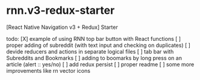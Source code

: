 # rnn.v3-redux-starter
 [React Native Navigation v3 + Redux] Starter

todo:
[X] example of using RNN top bar button with React functions
[ ] proper adding of subreddit (with text input and checking on duplicates)
[ ] devide reducers and actions in separate logical files
[ ] tab bar with Subreddits and Bookmarks
[ ] adding to boomarks by long press on an article (alert :: yes/no)
[ ] add redux persist
[ ] proper readme
[ ] some more improvements like rn vector icons